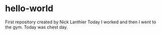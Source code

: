# hello-world
First repository created by Nick Lanthier
Today I worked and then I went to the gym. Today was chest day.
